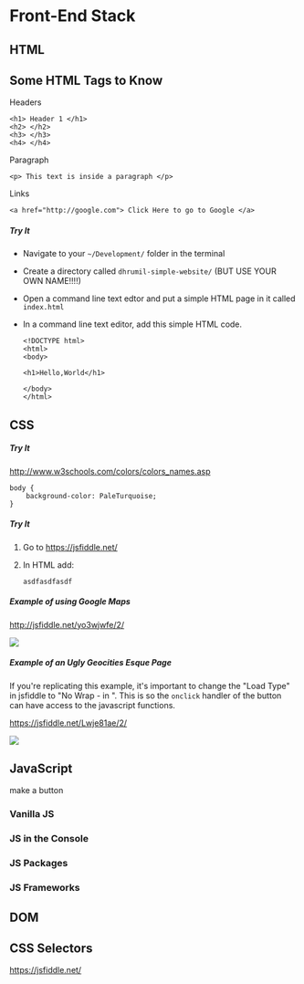 # Front-End Stack

## HTML

## Some HTML Tags to Know

Headers

```
<h1> Header 1 </h1>
<h2> </h2>
<h3> </h3>
<h4> </h4>
```

Paragraph

```
<p> This text is inside a paragraph </p>
```

Links

```
<a href="http://google.com"> Click Here to go to Google </a>
```


##### Try It

* Navigate to your `~/Development/` folder in the terminal
* Create a directory called `dhrumil-simple-website/` (BUT USE YOUR OWN NAME!!!!)
* Open a command line text edtor and put a simple HTML page in it called `index.html`
* In a command line text editor, add this simple HTML code.

	```
	<!DOCTYPE html>
	<html>
	<body>

	<h1>Hello,World</h1>

	</body>
	</html>
	```

## CSS

##### Try It

http://www.w3schools.com/colors/colors_names.asp

```
body {
    background-color: PaleTurquoise;
}
```

##### Try It

1. Go to https://jsfiddle.net/
2. In HTML add:
	
	```
	asdfasdfasdf
	```

##### Example of using Google Maps

http://jsfiddle.net/yo3wjwfe/2/

![](http://i.imgur.com/mbKi2YY.png)

##### Example of an Ugly Geocities Esque Page

If you're replicating this example, it's important to change the "Load Type" in jsfiddle to "No Wrap - in <head>". This is so the `onclick` handler of the button can have access to the javascript functions.

https://jsfiddle.net/Lwje81ae/2/

![](http://i.imgur.com/zV7tiA2.png)

## JavaScript

make a button

### Vanilla JS

### JS in the Console

### JS Packages

### JS Frameworks

## DOM

## CSS Selectors

https://jsfiddle.net/
